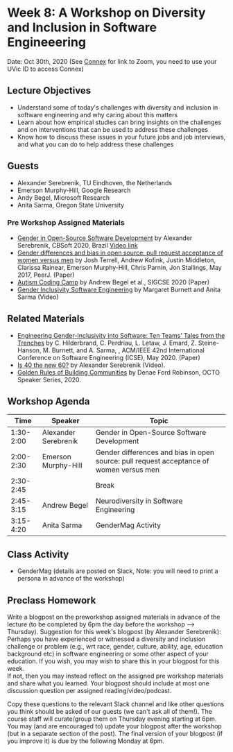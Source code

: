 # Week 8: A Workshop on Diversity and Inclusion in Software Engineeering

Date: Oct 30th, 2020
(See [Connex]( https://connex.csc.uvic.ca/portal/site/emse2020) for link to Zoom, you need to use your UVic ID to access Connex)

## Lecture Objectives

- Understand some of today's challenges with diversity and inclusion in software engineering and why caring about this matters
- Learn about how empirical studies can bring insights on the challenges and on interventions that can be used to address these challenges
- Know how to discuss these issues in your future jobs and job interviews, and what you can do to help address these challenges

## Guests
- Alexander Serebrenik, TU Eindhoven, the Netherlands
- Emerson Murphy-Hill, Google Research
- Andy Begel, Microsoft Research
- Anita Sarma, Oregon State University

### Pre Workshop Assigned Materials 
- [Gender in Open-Source Software Development](https://cbsoft2020.imd.ufrn.br/palestrante.php?id=alexander) by Alexander Serebrenik, CBSoft 2020, Brazil [Video link](https://www.youtube.com/watch?v=uK3PqV3qsmI&feature=emb_logo)
- [Gender differences and bias in open source: pull request acceptance of women versus men](https://peerj.com/articles/cs-111/) by Josh Terrell, Andrew Kofink, Justin Middleton, Clarissa Rainear, Emerson Murphy-Hill, Chris Parnin, Jon Stallings,  May 2017, PeerJ. (Paper)
- [Autism Coding Camp](https://andrewbegel.com/papers/lessons-learned-autism.pdf) by Andrew Begel et al., SIGCSE 2020 (Paper)
- [Gender Inclusivity Software Engineering](https://www.youtube.com/watch?v=tgSn-Ao0VTk) by Margaret Burnett and Anita Sarma (Video)

## Related Materials
- [Engineering Gender-Inclusivity into Software: Ten Teams’ Tales from the Trenches](http://web.engr.oregonstate.edu/~sarmaa/wp-content/uploads/2020/08/icse20-genderMag-practices.pdf) by C. Hilderbrand, C. Perdriau, L. Letaw, J. Emard, Z. Steine-Hanson, M. Burnett, and A. Sarma, , ACM/IEEE 42nd International Conference on Software Engineering (ICSE), May 2020. (Paper)
- [Is 40 the new 60?](https://www.youtube.com/watch?v=a7tt18Gh8M0&feature=emb_logo) by Alexander Serebrenik (Video). 
- [Golden Rules of Building Communities](https://www.youtube.com/watch?v=yP028rbR_t4) by Denae Ford Robinson, OCTO Speaker Series, 2020.

## Workshop Agenda 

| Time | Speaker | Topic | 
| ------- | ------------------- | --------------------------------- | 
| 1:30-2:00 |  Alexander Serebrenik | Gender in Open-Source Software Development  | 
| 2:00-2:30 |  Emerson Murphy-Hill | Gender differences and bias in open source: pull request acceptance of women versus men |
| 2:30-2:45 |  | Break |
| 2:45-3:15 | Andrew Begel | Neurodiversity in Software Engineering |
| 3:15-4:20 | Anita Sarma| GenderMag Activity |

## Class Activity
- GenderMag (details are posted on Slack, Note: you will need to print a persona in advance of the workshop)

## Preclass Homework

Write a blogpost on the preworkshop assigned materials in advance of the lecture 
(to be completed by 6pm the day before the workshop --> Thursday).
Suggestion for this week's blogpost (by Alexander Serebrenik):  Perhaps you have experienced or witnessed a diversity and inclusion challenge or problem (e.g., wrt race, gender, culture, ability, age, education background etc) in software engineering or some other aspect of your education. If you wish, you may wish to share this in your blogpost for this week.  
If not, then you may instead reflect on the assigned pre workshop materials and share what you learned.
Your blogpost should include at most one discussion question per assigned reading/video/podcast.

Copy these questions to the relevant Slack channel and like other questions you think should be asked of our guests (we can't ask all of them!). 
The course staff will curate/group them on Thursday evening starting at 6pm. 
You may (and are encouraged to) update your blogpost after the workshop (but in a separate section of the post). 
The final version of your blogpost (if you improve it) is due by the following Monday at 6pm.
